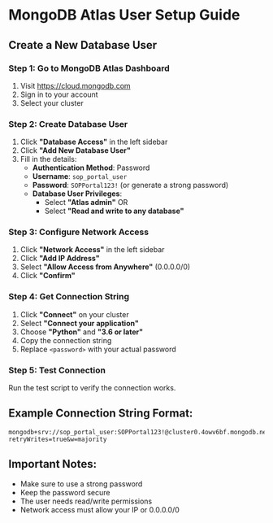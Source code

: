 # MongoDB Atlas User Setup Guide

## Create a New Database User

### Step 1: Go to MongoDB Atlas Dashboard
1. Visit https://cloud.mongodb.com
2. Sign in to your account
3. Select your cluster

### Step 2: Create Database User
1. Click **"Database Access"** in the left sidebar
2. Click **"Add New Database User"**
3. Fill in the details:
   - **Authentication Method**: Password
   - **Username**: `sop_portal_user`
   - **Password**: `SOPPortal123!` (or generate a strong password)
   - **Database User Privileges**: 
     - Select **"Atlas admin"** OR
     - Select **"Read and write to any database"**

### Step 3: Configure Network Access
1. Click **"Network Access"** in the left sidebar
2. Click **"Add IP Address"**
3. Select **"Allow Access from Anywhere"** (0.0.0.0/0)
4. Click **"Confirm"**

### Step 4: Get Connection String
1. Click **"Connect"** on your cluster
2. Select **"Connect your application"**
3. Choose **"Python"** and **"3.6 or later"**
4. Copy the connection string
5. Replace `<password>` with your actual password

### Step 5: Test Connection
Run the test script to verify the connection works.

## Example Connection String Format:
```
mongodb+srv://sop_portal_user:SOPPortal123!@cluster0.4owv6bf.mongodb.net/?retryWrites=true&w=majority
```

## Important Notes:
- Make sure to use a strong password
- Keep the password secure
- The user needs read/write permissions
- Network access must allow your IP or 0.0.0.0/0
